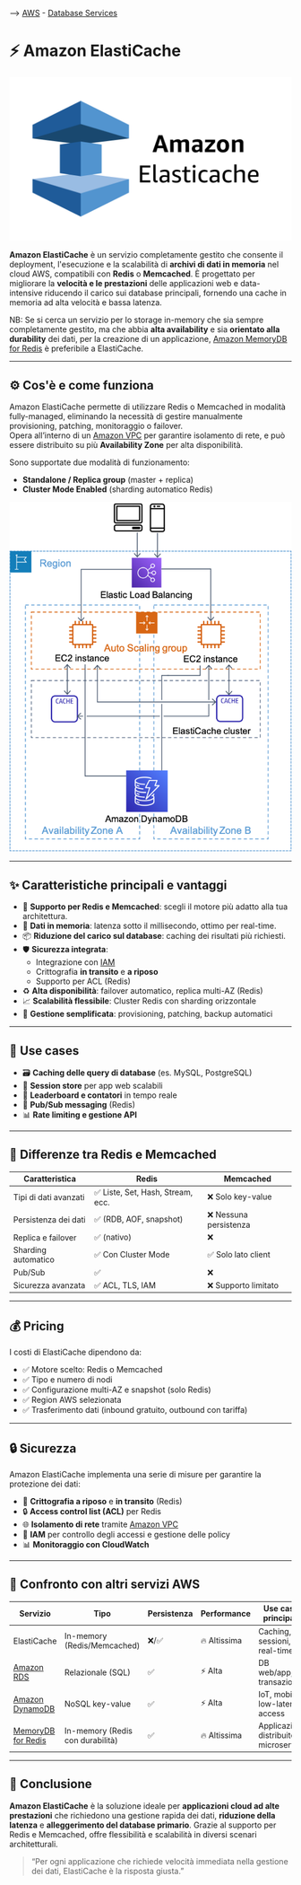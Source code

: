 --> [AWS](/00-Intro/AWS.md)  -  [Database Services](/04-Database-services/AWS-Databases.md)
# ⚡ Amazon ElastiCache

![Elasticache](img/elasticache.png)

**Amazon ElastiCache** è un servizio completamente gestito che consente il deployment, l'esecuzione e la scalabilità di **archivi di dati in memoria** nel cloud AWS, compatibili con **Redis** o **Memcached**. 
È progettato per migliorare la **velocità e le prestazioni** delle applicazioni web e data-intensive riducendo il carico sui database principali, fornendo una cache in memoria ad alta velocità e bassa latenza.

NB: Se si cerca un servizio per lo storage in-memory che sia sempre completamente gestito, ma che abbia **alta availability** e sia **orientato alla durability** dei dati, per la creazione di un applicazione, [Amazon MemoryDB for Redis](/04-Database-services/Amazon-MemoryDB-for-Redis.md) è preferibile a ElastiCache.

---

## ⚙️ Cos'è e come funziona

Amazon ElastiCache permette di utilizzare Redis o Memcached in modalità fully-managed, eliminando la necessità di gestire manualmente provisioning, patching, monitoraggio o failover.  
Opera all’interno di un [Amazon VPC](/03-CDN-e-Networking/Amazon-VPC.md) per garantire isolamento di rete, e può essere distribuito su più **Availability Zone** per alta disponibilità.

Sono supportate due modalità di funzionamento:

- **Standalone / Replica group** (master + replica)
- **Cluster Mode Enabled** (sharding automatico Redis)

![Elasticache example](img/elasticache-example.png)

---

## ✨ Caratteristiche principali e vantaggi

- 🔄 **Supporto per Redis e Memcached**: scegli il motore più adatto alla tua architettura.
- 🧠 **Dati in memoria**: latenza sotto il millisecondo, ottimo per real-time.
- 📦 **Riduzione del carico sul database**: caching dei risultati più richiesti.
- 🛡️ **Sicurezza integrata**:
  - Integrazione con [IAM](/09-Sicurezza-Compliance-Governance/Sicurezza/AWS-IAM.md)
  - Crittografia **in transito** e **a riposo**
  - Supporto per ACL (Redis)
- ♻️ **Alta disponibilità**: failover automatico, replica multi-AZ (Redis)
- 📈 **Scalabilità flessibile**: Cluster Redis con sharding orizzontale
- 🔧 **Gestione semplificata**: provisioning, patching, backup automatici

---

## 💼 Use cases

- 🗃️ **Caching delle query di database** (es. MySQL, PostgreSQL)
- 🧾 **Session store** per app web scalabili
- 🧮 **Leaderboard e contatori** in tempo reale
- 📢 **Pub/Sub messaging** (Redis)
- 📊 **Rate limiting e gestione API**

---

## 🧠 Differenze tra Redis e Memcached

| Caratteristica         | Redis                                | Memcached                             |
|------------------------|--------------------------------------|----------------------------------------|
| Tipi di dati avanzati  | ✅ Liste, Set, Hash, Stream, ecc.    | ❌ Solo key-value                      |
| Persistenza dei dati   | ✅ (RDB, AOF, snapshot)               | ❌ Nessuna persistenza                 |
| Replica e failover     | ✅ (nativo)                           | ❌                                     |
| Sharding automatico    | ✅ Con Cluster Mode                   | ✅ Solo lato client                    |
| Pub/Sub                | ✅                                    | ❌                                     |
| Sicurezza avanzata     | ✅ ACL, TLS, IAM                      | ❌ Supporto limitato                   |

---

## 💰 Pricing

I costi di ElastiCache dipendono da:

- ✅ Motore scelto: Redis o Memcached
- ✅ Tipo e numero di nodi
- ✅ Configurazione multi-AZ e snapshot (solo Redis)
- ✅ Region AWS selezionata
- ✅ Trasferimento dati (inbound gratuito, outbound con tariffa)

---

## 🔒 Sicurezza

Amazon ElastiCache implementa una serie di misure per garantire la protezione dei dati:

- 🔐 **Crittografia a riposo** e **in transito** (Redis)
- 🔒 **Access control list (ACL)** per Redis
- 🌐 **Isolamento di rete** tramite [Amazon VPC](/03-CDN-e-Networking/Amazon-VPC.md)
- 📜 **IAM** per controllo degli accessi e gestione delle policy
- 📊 **Monitoraggio con CloudWatch**

---

## 🔁 Confronto con altri servizi AWS

| Servizio           | Tipo                          | Persistenza | Performance   | Use case principali                          |
|--------------------|-------------------------------|-------------|---------------|----------------------------------------------|
| ElastiCache        | In-memory (Redis/Memcached)   | ❌/✅        | 🔥 Altissima   | Caching, sessioni, real-time                 |
| [Amazon RDS](/04-Database-services/Amazon-RDS.md)         | Relazionale (SQL)             | ✅           | ⚡ Alta        | DB web/app, transazioni                      |
| [Amazon DynamoDB](/04-Database-services/Amazon-DynamoDB.md)    | NoSQL key-value               | ✅           | ⚡ Alta        | IoT, mobile, low-latency access              |
| [MemoryDB for Redis](/04-Database-services/Amazon-MemoryDB-for-Redis.md) | In-memory (Redis con durabilità) | ✅        | 🔥 Altissima   | Applicazioni distribuite, microservizi       |

---

## 📌 Conclusione

**Amazon ElastiCache** è la soluzione ideale per **applicazioni cloud ad alte prestazioni** che richiedono una gestione rapida dei dati, **riduzione della latenza** e **alleggerimento del database primario**. Grazie al supporto per Redis e Memcached, offre flessibilità e scalabilità in diversi scenari architetturali.

> “Per ogni applicazione che richiede velocità immediata nella gestione dei dati, ElastiCache è la risposta giusta.”
